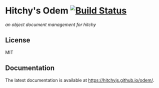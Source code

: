 # Hitchy's Odem [![Build Status](https://travis-ci.org/hitchyjs/odem.svg?branch=master)](https://travis-ci.org/hitchyjs/odem)

_an object document management for hitchy_

## License

MIT

## Documentation

The latest documentation is available at https://hitchyjs.github.io/odem/. 
